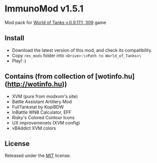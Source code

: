 # ImmunoMod v1.5.1
Mod pack for [World of Tanks v.0.9.17.1, 309](http://worldoftanks.eu/) game

## Install
* Download the latest version of this mod, and check its compatibility.
* Copy `res_mods` folder into `<Drive>:\<Path to World_of_Tanks>\`
* Play! :)

## Contains (from collection of [wotinfo.hu] (http://wotinfo.hu))
* XVM (pure from modxvm's site)
* Battle Assistant Artillery Mod
* FullTankstat by KopiBDW
* InBattle WN8 Calculator, EFF
* Risky's Colored Contour Icons
* UX improvemenets (XVM config)
* vBAddict XVM colors

## License
Released under the [MIT](https://github.com/peterbartha/ImmunoMod/blob/master/LICENSE) license.
